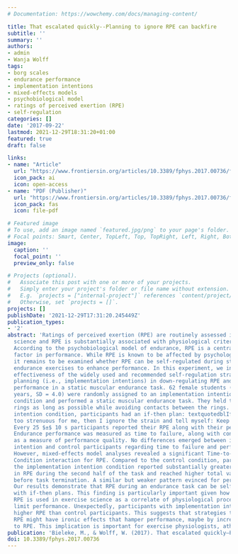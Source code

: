 ```yaml
---
# Documentation: https://wowchemy.com/docs/managing-content/

title: That escalated quickly--Planning to ignore RPE can backfire
subtitle: ''
summary: ''
authors:
- admin
- Wanja Wolff
tags:
- borg scales
- endurance performance
- implementation intentions
- mixed-effects models
- psychobiological model
- ratings of perceived exertion (RPE)
- self-regulation
categories: []
date: '2017-09-22'
lastmod: 2021-12-29T18:31:20+01:00
featured: true
draft: false

links:
- name: "Article"
  url: "https://www.frontiersin.org/articles/10.3389/fphys.2017.00736/full"
  icon_pack: ai
  icon: open-access
- name: "PDF (Publisher)"
  url: "https://www.frontiersin.org/articles/10.3389/fphys.2017.00736/full"
  icon_pack: fas
  icon: file-pdf

# Featured image
# To use, add an image named `featured.jpg/png` to your page's folder.
# Focal points: Smart, Center, TopLeft, Top, TopRight, Left, Right, BottomLeft, Bottom, BottomRight.
image:
  caption: ''
  focal_point: ''
  preview_only: false

# Projects (optional).
#   Associate this post with one or more of your projects.
#   Simply enter your project's folder or file name without extension.
#   E.g. `projects = ["internal-project"]` references `content/project/deep-learning/index.md`.
#   Otherwise, set `projects = []`.
projects: []
publishDate: '2021-12-29T17:31:20.245449Z'
publication_types:
- '2'
abstract: 'Ratings of perceived exertion (RPE) are routinely assessed in exercise
  science and RPE is substantially associated with physiological criterion measures.
  According to the psychobiological model of endurance, RPE is a central limiting
  factor in performance. While RPE is known to be affected by psychological manipulations,
  it remains to be examined whether RPE can be self-regulated during static muscular
  endurance exercises to enhance performance. In this experiment, we investigate the
  effectiveness of the widely used and recommended self-regulation strategy of if-then
  planning (i.e., implementation intentions) in down-regulating RPE and improving
  performance in a static muscular endurance task. 62 female students (age: M = 23.7
  years, SD = 4.0) were randomly assigned to an implementation intention or a control
  condition and performed a static muscular endurance task. They held two intertwined
  rings as long as possible while avoiding contacts between the rings. In the implementation
  intention condition, participants had an if-then plan: textquotedblIf the task becomes
  too strenuous for me, then I ignore the strain and tell myself: Keep going!textquotedbl
  Every 25 $±$ 10 s participants reported their RPE along with their perceived pain.
  Endurance performance was measured as time to failure, along with contact errors
  as a measure of performance quality. No differences emerged between implementation
  intention and control participants regarding time to failure and performance quality.
  However, mixed-effects model analyses revealed a significant Time-to-Failure $times$
  Condition interaction for RPE. Compared to the control condition, participants in
  the implementation intention condition reported substantially greater increases
  in RPE during the second half of the task and reached higher total values of RPE
  before task termination. A similar but weaker pattern evinced for perceived pain.
  Our results demonstrate that RPE during an endurance task can be self-regulated
  with if-then plans. This finding is particularly important given how frequently
  RPE is used in exercise science as a correlate of physiological processes that ultimately
  limit performance. Unexpectedly, participants with implementation intentions reported
  higher RPE than control participants. This suggests that strategies to self-regulate
  RPE might have ironic effects that hamper performance, maybe by increasing attention
  to RPE. This implication is important for exercise physiologists, athletes and coaches.'
publication: 'Bieleke, M., & Wolff, W. (2017). That escalated quickly–Planning to ignore RPE can backfire. *Frontiers in Physiology*, *8*, 736. https://doi.org/10.3389/fphys.2017.00736'
doi: 10.3389/fphys.2017.00736
---
```

